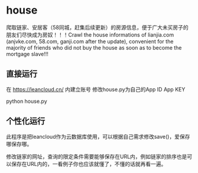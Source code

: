 # house
爬取链家、安居客（58同城，赶集后续更新）的房源信息，便于广大未买房子的朋友们尽快成为房奴！！！Crawl the house informations of lianjia.com (anjvke.com, 58.com, ganji.com after the update), convenient for the majority of friends who did not buy the house as soon as to become the mortgage slave!!!

## 直接运行
在 https://leancloud.cn/ 内建立账号
修改house.py为自己的App ID App KEY

python house.py

## 个性化运行
此程序是把leancloud作为云数据库使用，可以根据自己需求修改save()，爱保存哪保存哪。

修改链家的网址，查询的限定条件需要能够保存在URL内，例如链家的排序也是可以保存在URL内的，一看例子你也应该就懂了，不懂的话就再看一遍。
